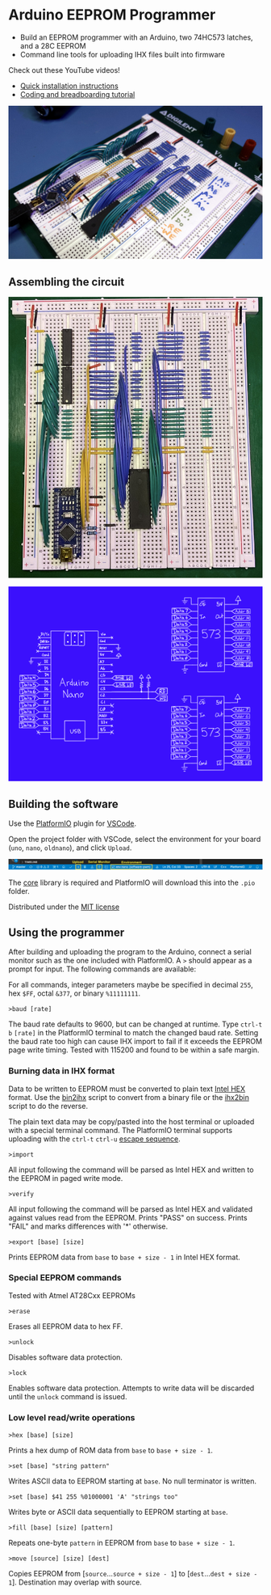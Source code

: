 # Arduino EEPROM Programmer

- Build an EEPROM programmer with an Arduino, two 74HC573 latches, and a 28C EEPROM
- Command line tools for uploading IHX files built into firmware


Check out these YouTube videos!

- [Quick installation instructions](https://www.youtube.com/watch?v=nlE2203Q3XI)
- [Coding and breadboarding tutorial](https://www.youtube.com/watch?v=L5m1qhdjgNw)

![](images/angled.jpg)

## Assembling the circuit

![](images/breadboard.jpg)

![](images/Schematic.png)

## Building the software

Use the [PlatformIO](https://platformio.org/) plugin for [VSCode](https://code.visualstudio.com/).

Open the project folder with VSCode, select the environment for your board (`uno`, `nano`, `oldnano`), and click `Upload`.

![](images/platformio.png)

The [core](https://github.com/trevor-makes/core) library is required and PlatformIO will download this into the `.pio` folder.

Distributed under the [MIT license](LICENSE.txt)

## Using the programmer

After building and uploading the program to the Arduino, connect a serial monitor such as the one included with PlatformIO. A `>` should appear as a prompt for input. The following commands are available:

For all commands, integer parameters maybe be specified in decimal `255`, hex `$FF`, octal `&377`, or binary `%11111111`.

```
>baud [rate]
```

The baud rate defaults to 9600, but can be changed at runtime. Type `ctrl-t` `b` `[rate]` in the PlatformIO terminal to match the changed baud rate. Setting the baud rate too high can cause IHX import to fail if it exceeds the EEPROM page write timing. Tested with 115200 and found to be within a safe margin.

### Burning data in IHX format

Data to be written to EEPROM must be converted to plain text [Intel HEX](https://en.wikipedia.org/wiki/Intel_HEX) format. Use the [bin2ihx](scripts/bin2ihx.py) script to convert from a binary file or the [ihx2bin](scripts/ihx2bin.py) script to do the reverse.

The plain text data may be copy/pasted into the host terminal or uploaded with a special terminal command. The PlatformIO terminal supports uploading with the `ctrl-t` `ctrl-u` [escape sequence](https://docs.platformio.org/en/latest/core/userguide/device/cmd_monitor.html#examples).

```
>import
```

All input following the command will be parsed as Intel HEX and written to the EEPROM in paged write mode.

```
>verify
```

All input following the command will be parsed as Intel HEX and validated against values read from the EEPROM. Prints "PASS" on success. Prints "FAIL" and marks differences with '*' otherwise.

```
>export [base] [size]
```

Prints EEPROM data from `base` to `base + size - 1` in Intel HEX format.

### Special EEPROM commands

Tested with Atmel AT28Cxx EEPROMs

```
>erase
```

Erases all EEPROM data to hex FF.

```
>unlock
```

Disables software data protection.

```
>lock
```

Enables software data protection. Attempts to write data will be discarded until the `unlock` command is issued.

### Low level read/write operations

```
>hex [base] [size]
```

Prints a hex dump of ROM data from `base` to `base + size - 1`.

```
>set [base] "string pattern"
```

Writes ASCII data to EEPROM starting at `base`. No null terminator is written.

```
>set [base] $41 255 %01000001 'A' "strings too"
```

Writes byte or ASCII data sequentially to EEPROM starting at `base`.

```
>fill [base] [size] [pattern]
```

Repeats one-byte `pattern` in EEPROM from `base` to `base + size - 1`.

```
>move [source] [size] [dest]
```

Copies EEPROM from [`source`...`source + size - 1`] to [`dest`...`dest + size - 1`]. Destination may overlap with source.
